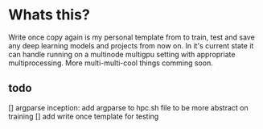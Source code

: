 # Whats this?
Write once copy again is my personal template from to train, test and save any deep learning models and projects from now on. In it's current state it can handle running on a multinode multigpu setting with appropriate multiprocessing. More multi-multi-cool things comming soon.

## todo
[] argparse inception: add argparse to hpc.sh file to be more abstract on training
[] add write once template for testing


